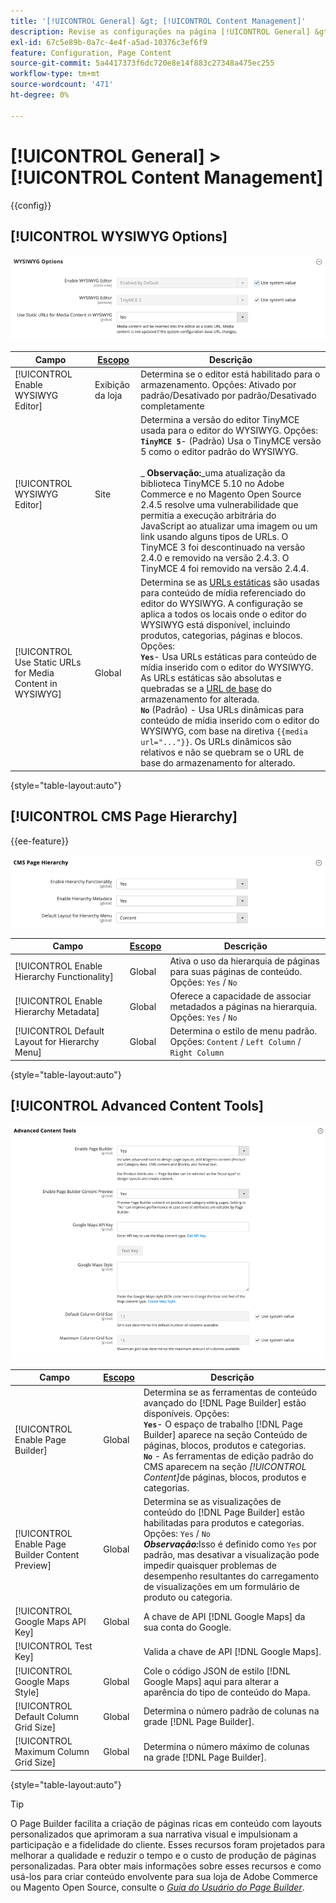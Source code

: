 ```yaml
---
title: '[!UICONTROL General] &gt; [!UICONTROL Content Management]'
description: Revise as configurações na página [!UICONTROL General] &gt; [!UICONTROL Content Management] do Administrador do Commerce.
exl-id: 67c5e89b-0a7c-4e4f-a5ad-10376c3ef6f9
feature: Configuration, Page Content
source-git-commit: 5a4417373f6dc720e8e14f883c27348a475ec255
workflow-type: tm+mt
source-wordcount: '471'
ht-degree: 0%

---
```


# [!UICONTROL General] > [!UICONTROL Content Management]

{{config}}

## [!UICONTROL WYSIWYG Options]

![Opções do WYSIWYG](./assets/content-management-wysiwyg-options.png)<!-- zoom -->

<!-- [WYSIWYG Options](https://experienceleague.adobe.com/en/docs/commerce-admin/content-design/wysiwyg/editor) -->

| Campo | [Escopo](../../getting-started/websites-stores-views.md#scope-settings) | Descrição |
|--- |--- |--- |
| [!UICONTROL Enable WYSIWYG Editor] | Exibição da loja | Determina se o editor está habilitado para o armazenamento. Opções: Ativado por padrão/Desativado por padrão/Desativado completamente |
| [!UICONTROL WYSIWYG Editor] | Site | Determina a versão do editor TinyMCE usada para o editor do WYSIWYG. Opções: <br/>**`TinyMCE 5`**- (Padrão) Usa o TinyMCE versão 5 como o editor padrão do WYSIWYG.<br><br>_ **&#x200B; Observação:**&#x200B;_uma atualização da biblioteca TinyMCE 5.10 no Adobe Commerce e no Magento Open Source 2.4.5 resolve uma vulnerabilidade que permitia a execução arbitrária do JavaScript ao atualizar uma imagem ou um link usando alguns tipos de URLs. O TinyMCE 3 foi descontinuado na versão 2.4.0 e removido na versão 2.4.3. O TinyMCE 4 foi removido na versão 2.4.4. |
| [!UICONTROL Use Static URLs for Media Content in WYSIWYG] | Global | Determina se as [URLs estáticas](../../content-design/catalog-urls-dynamic-media.md) são usadas para conteúdo de mídia referenciado do editor do WYSIWYG. A configuração se aplica a todos os locais onde o editor do WYSIWYG está disponível, incluindo produtos, categorias, páginas e blocos. Opções: <br/>**`Yes`**- Usa URLs estáticas para conteúdo de mídia inserido com o editor do WYSIWYG. As URLs estáticas são absolutas e quebradas se a [URL de base](../../stores-purchase/store-urls.md) do armazenamento for alterada.<br/>**`No`** (Padrão) - Usa URLs dinâmicas para conteúdo de mídia inserido com o editor do WYSIWYG, com base na diretiva `{{media url="..."}}`. Os URLs dinâmicos são relativos e não se quebram se o URL de base do armazenamento for alterado. |

{style="table-layout:auto"}

## [!UICONTROL CMS Page Hierarchy]

{{ee-feature}}

![Hierarquia de páginas do CMS](./assets/content-management-cms-page-hierarchy.png)<!-- zoom -->

<!--[CMS Page Hierarchy](https://experienceleague.adobe.com/en/docs/commerce-admin/content-design/elements/pages/page-hierarchy) -->

| Campo | [Escopo](../../getting-started/websites-stores-views.md#scope-settings) | Descrição |
|--- |--- |--- |
| [!UICONTROL Enable Hierarchy Functionality] | Global | Ativa o uso da hierarquia de páginas para suas páginas de conteúdo. Opções: `Yes` / `No` |
| [!UICONTROL Enable Hierarchy Metadata] | Global | Oferece a capacidade de associar metadados a páginas na hierarquia. Opções: `Yes` / `No` |
| [!UICONTROL Default Layout for Hierarchy Menu] | Global | Determina o estilo de menu padrão. Opções: `Content` / `Left Column` / `Right Column` |

{style="table-layout:auto"}

## [!UICONTROL Advanced Content Tools]

![Ferramentas avançadas de conteúdo](./assets/content-management-advanced-content-tools.png)<!-- zoom -->

<!-- [Advanced Content Tools](https://experienceleague.adobe.com/en/docs/commerce-admin/page-builder/walkthrough/3-catalog-content) -->

| Campo | [Escopo](../../getting-started/websites-stores-views.md#scope-settings) | Descrição |
|--- |--- |--- |
| [!UICONTROL Enable Page Builder] | Global | Determina se as ferramentas de conteúdo avançado do [!DNL Page Builder] estão disponíveis. Opções: <br/>**`Yes`**- O espaço de trabalho [!DNL Page Builder] aparece na seção Conteúdo de páginas, blocos, produtos e categorias.<br/>**`No`** - As ferramentas de edição padrão do CMS aparecem na seção _[!UICONTROL Content]_&#x200B;de páginas, blocos, produtos e categorias. |
| [!UICONTROL Enable Page Builder Content Preview] | Global | Determina se as visualizações de conteúdo do [!DNL Page Builder] estão habilitadas para produtos e categorias. Opções: `Yes` / `No` <br/>**_Observação:_**&#x200B;Isso é definido como `Yes` por padrão, mas desativar a visualização pode impedir quaisquer problemas de desempenho resultantes do carregamento de visualizações em um formulário de produto ou categoria. |
| [!UICONTROL Google Maps API Key] | Global | A chave de API [!DNL Google Maps] da sua conta do Google. |
| [!UICONTROL Test Key] |  | Valida a chave de API [!DNL Google Maps]. |
| [!UICONTROL Google Maps Style] | Global | Cole o código JSON de estilo [!DNL Google Maps] aqui para alterar a aparência do tipo de conteúdo do Mapa. |
| [!UICONTROL Default Column Grid Size] | Global | Determina o número padrão de colunas na grade [!DNL Page Builder]. |
| [!UICONTROL Maximum Column Grid Size] | Global | Determina o número máximo de colunas na grade [!DNL Page Builder]. |

{style="table-layout:auto"}

>[!TIP]
>
>O Page Builder facilita a criação de páginas ricas em conteúdo com layouts personalizados que aprimoram a sua narrativa visual e impulsionam a participação e a fidelidade do cliente. Esses recursos foram projetados para melhorar a qualidade e reduzir o tempo e o custo de produção de páginas personalizadas. Para obter mais informações sobre esses recursos e como usá-los para criar conteúdo envolvente para sua loja de Adobe Commerce ou Magento Open Source, consulte o [_Guia do Usuário do Page Builder_](../../page-builder/guide-overview.md).
